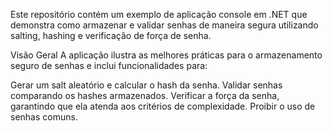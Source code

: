 Este repositório contém um exemplo de aplicação console em .NET que demonstra como armazenar e validar senhas de maneira segura utilizando salting, hashing e verificação de força de senha.

Visão Geral
A aplicação ilustra as melhores práticas para o armazenamento seguro de senhas e inclui funcionalidades para:

Gerar um salt aleatório e calcular o hash da senha.
Validar senhas comparando os hashes armazenados.
Verificar a força da senha, garantindo que ela atenda aos critérios de complexidade.
Proibir o uso de senhas comuns.
